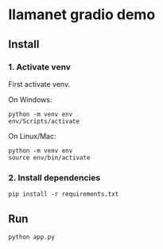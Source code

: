 # llamanet gradio demo

## Install

### 1. Activate venv

First activate venv.

On Windows:

```
python -m venv env
env/Scripts/activate
```


On Linux/Mac:

```
python -m venv env
source env/bin/activate
```

### 2. Install dependencies

```
pip install -r requirements.txt
```

## Run

```
python app.py
```
